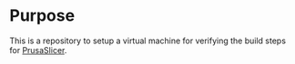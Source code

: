 # Purpose
This is a repository to setup a virtual machine for verifying the build steps for [PrusaSlicer](https://github.com/prusa3d/PrusaSlicer/).

